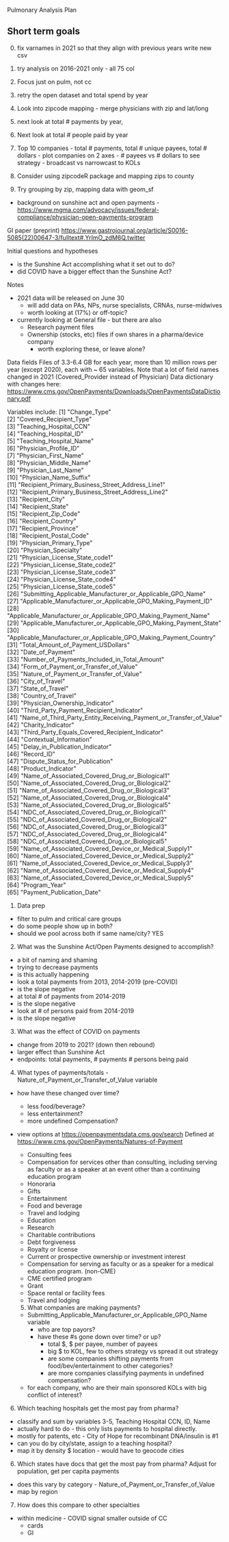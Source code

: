 Pulmonary Analysis Plan

Short term goals
---------------
0. fix varnames in 2021 so that they align with previous years write new csv
0. try analysis on 2016-2021 only - all 75 col
0. Focus just on pulm, not cc
0. retry the open dataset and total spend by year
0. Look into zipcode mapping - merge physicians with zip and lat/long
0. next look at total # payments by year, 

1. Next look at total # people paid by year
2. Top 10 companies - total # payments, total # unique payees, total # dollars - plot companies on 2 axes - # payees vs # dollars to see strategy - broadcast vs narrowcast to KOLs
3. Consider using zipcodeR package and mapping zips to county
4. Try grouping by zip, mapping data with geom_sf

- background on sunshine act and open payments - https://www.mgma.com/advocacy/issues/federal-compliance/physician-open-payments-program

GI paper (preprint)
https://www.gastrojournal.org/article/S0016-5085(22)00647-3/fulltext#.YrImO_zdM6Q.twitter

Initial questions and hypotheses
- is the Sunshine Act accomplishing what it set out to do?
- did COVID have a bigger effect than the Sunshine Act?

Notes
- 2021 data will be released on June 30
  - will add data on PAs, NPs, nurse specialists, CRNAs, nurse-midwives
  - worth looking at (17%) or off-topic?
- currently looking at General file - but there are also
  - Research payment files
  - Ownership (stocks, etc) files if own shares in a pharma/device company
    - worth exploring these, or leave alone?
  
Data fields
Files of 3.3-6.4 GB for each year, more than 10 million rows per year (except 2020), each with ~ 65 variables. Note that a lot of field names changed in 2021 (Covered_Provider instead of Physician)
Data dictionary with changes here: https://www.cms.gov/OpenPayments/Downloads/OpenPaymentsDataDictionary.pdf 

Variables include:
[1] "Change_Type"                                                      
 [2] "Covered_Recipient_Type"                                           
 [3] "Teaching_Hospital_CCN"                                            
 [4] "Teaching_Hospital_ID"                                             
 [5] "Teaching_Hospital_Name"                                           
 [6] "Physician_Profile_ID"                                             
 [7] "Physician_First_Name"                                             
 [8] "Physician_Middle_Name"                                            
 [9] "Physician_Last_Name"                                              
[10] "Physician_Name_Suffix"                                            
[11] "Recipient_Primary_Business_Street_Address_Line1"                  
[12] "Recipient_Primary_Business_Street_Address_Line2"                  
[13] "Recipient_City"                                                   
[14] "Recipient_State"                                                  
[15] "Recipient_Zip_Code"                                               
[16] "Recipient_Country"                                                
[17] "Recipient_Province"                                               
[18] "Recipient_Postal_Code"                                            
[19] "Physician_Primary_Type"                                           
[20] "Physician_Specialty"                                              
[21] "Physician_License_State_code1"                                    
[22] "Physician_License_State_code2"                                    
[23] "Physician_License_State_code3"                                    
[24] "Physician_License_State_code4"                                    
[25] "Physician_License_State_code5"                                    
[26] "Submitting_Applicable_Manufacturer_or_Applicable_GPO_Name"        
[27] "Applicable_Manufacturer_or_Applicable_GPO_Making_Payment_ID"      
[28] "Applicable_Manufacturer_or_Applicable_GPO_Making_Payment_Name"    
[29] "Applicable_Manufacturer_or_Applicable_GPO_Making_Payment_State"   
[30] "Applicable_Manufacturer_or_Applicable_GPO_Making_Payment_Country" 
[31] "Total_Amount_of_Payment_USDollars"                                
[32] "Date_of_Payment"                                                  
[33] "Number_of_Payments_Included_in_Total_Amount"                      
[34] "Form_of_Payment_or_Transfer_of_Value"                             
[35] "Nature_of_Payment_or_Transfer_of_Value"                           
[36] "City_of_Travel"                                                   
[37] "State_of_Travel"                                                  
[38] "Country_of_Travel"                                                
[39] "Physician_Ownership_Indicator"                                    
[40] "Third_Party_Payment_Recipient_Indicator"                          
[41] "Name_of_Third_Party_Entity_Receiving_Payment_or_Transfer_of_Value"
[42] "Charity_Indicator"                                                
[43] "Third_Party_Equals_Covered_Recipient_Indicator"                   
[44] "Contextual_Information"                                           
[45] "Delay_in_Publication_Indicator"                                   
[46] "Record_ID"                                                        
[47] "Dispute_Status_for_Publication"                                   
[48] "Product_Indicator"                                                
[49] "Name_of_Associated_Covered_Drug_or_Biological1"                   
[50] "Name_of_Associated_Covered_Drug_or_Biological2"                   
[51] "Name_of_Associated_Covered_Drug_or_Biological3"                   
[52] "Name_of_Associated_Covered_Drug_or_Biological4"                   
[53] "Name_of_Associated_Covered_Drug_or_Biological5"                   
[54] "NDC_of_Associated_Covered_Drug_or_Biological1"                    
[55] "NDC_of_Associated_Covered_Drug_or_Biological2"                    
[56] "NDC_of_Associated_Covered_Drug_or_Biological3"                    
[57] "NDC_of_Associated_Covered_Drug_or_Biological4"                    
[58] "NDC_of_Associated_Covered_Drug_or_Biological5"                    
[59] "Name_of_Associated_Covered_Device_or_Medical_Supply1"             
[60] "Name_of_Associated_Covered_Device_or_Medical_Supply2"             
[61] "Name_of_Associated_Covered_Device_or_Medical_Supply3"             
[62] "Name_of_Associated_Covered_Device_or_Medical_Supply4"             
[63] "Name_of_Associated_Covered_Device_or_Medical_Supply5"             
[64] "Program_Year"                                                     
[65] "Payment_Publication_Date"    



1. Data prep
- filter to pulm and critical care groups
- do some people show up in both?
- should we pool across both if same name/city? YES

2. What was the Sunshine Act/Open Payments designed to accomplish?
- a bit of naming and shaming
- trying to decrease payments
- is this actually happening
- look a total payments from 2013, 2014-2019 (pre-COVID)
- is the slope negative
- at total # of payments from 2014-2019
- is the slope negative
- look at # of persons paid from 2014-2019
- is the slope negative

3. What was the effect of COVID on payments
- change from 2019 to 2021? (down then rebound)
- larger effect than Sunshine Act
- endpoints: total payments, # payments # persons being paid

4. What types of payments/totals - Nature_of_Payment_or_Transfer_of_Value variable
- how have these changed over time?
   - less food/beverage?
   - less entertainment?
   - more undefined Compensation?
- view options at https://openpaymentsdata.cms.gov/search
Defined at https://www.cms.gov/OpenPayments/Natures-of-Payment 
  - Consulting fees
  - Compensation for services other than consulting, including serving as faculty or as a speaker at an event other than a continuing education program
  - Honoraria
  - Gifts
  - Entertainment
  - Food and beverage
  - Travel and lodging
  - Education
  - Research
  - Charitable contributions
  - Debt forgiveness
  - Royalty or license
  - Current or prospective ownership or investment interest
  - Compensation for serving as faculty or as a speaker for a medical education program. (non-CME)
  - CME certified program
  - Grant
  - Space rental or facility fees
  - Travel and lodging
  
  5. What companies are making payments?
  - Submitting_Applicable_Manufacturer_or_Applicable_GPO_Name variable
    - who are top payors?
    - have these #s gone down over time? or up?
      - total $, $ per payee, number of payees
      - big $ to KOL, few to others strategy vs spread it out strategy
      - are some companies shifting payments from food/bev/entertainment to other categories?
      - are more companies classifying payments in undefined compensation?
  - for each company, who are their main sponsored KOLs with big conflict of interest?
      
6. Which teaching hospitals get the most pay from pharma?
- classify and sum by variables 3-5, Teaching Hospital CCN, ID, Name 
- actually hard to do - this only lists payments to hospital directly.
- mostly for patents, etc - City of Hope for recombinant DNA/insulin is #1
- can you do by city/state, assign to a teaching hospital?
- map it by density $ location - would have to geocode cities

6. Which states have docs that get the most pay from pharma? Adjust for population, get per capita payments
- does this vary by category - Nature_of_Payment_or_Transfer_of_Value
- map by region

7. How does this compare to other specialties
- within medicine - COVID signal smaller outside of CC
  - cards
  - GI
